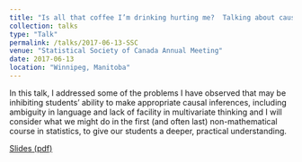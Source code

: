 ```yaml
---
title: "Is all that coffee I’m drinking hurting me?  Talking about causality in Intro Stats"
collection: talks
type: "Talk"
permalink: /talks/2017-06-13-SSC
venue: "Statistical Society of Canada Annual Meeting"
date: 2017-06-13
location: "Winnipeg, Manitoba"
---
```


In this talk, I addressed some of the problems I have observed that may be inhibiting students’ ability to make appropriate causal inferences, including ambiguity in language and lack of facility in multivariate thinking and I will consider what we might do in the first (and often last) non-mathematical course in statistics, to give our students a deeper, practical understanding.

[Slides (pdf)](http://utstat.utoronto.ca/alisong/Talks/CausationInSTA101Gibbs_SSC2017.pdf)
